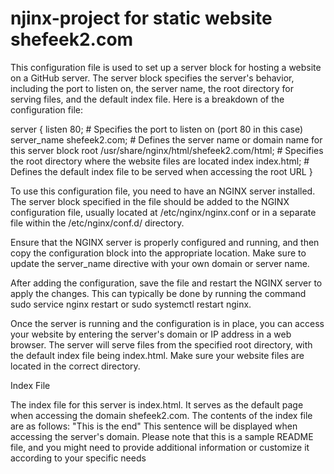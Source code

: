 # njinx-project for static website shefeek2.com





This configuration file is used to set up a server block for hosting a website on a GitHub server. The server block specifies the server's behavior, including the port to listen on, the server name, the root directory for serving files, and the default index file.
Here is a breakdown of the configuration file:



server {
    listen 80;                                             # Specifies the port to listen on (port 80 in this case)
    server_name shefeek2.com;               # Defines the server name or domain name for this server block
    root /usr/share/nginx/html/shefeek2.com/html;   # Specifies the root directory where the website files are located
    index index.html;                    # Defines the default index file to be served when accessing the root URL
}




To use this configuration file, you need to have an NGINX server installed. The server block specified in the file should be added to the NGINX configuration file, usually located at /etc/nginx/nginx.conf or in a separate file within the /etc/nginx/conf.d/ directory.

Ensure that the NGINX server is properly configured and running, and then copy the configuration block into the appropriate location. Make sure to update the server_name directive with your own domain or server name.

After adding the configuration, save the file and restart the NGINX server to apply the changes. This can typically be done by running the command sudo service nginx restart or sudo systemctl restart nginx.

Once the server is running and the configuration is in place, you can access your website by entering the server's domain or IP address in a web browser. The server will serve files from the specified root directory, with the default index file being index.html. Make sure your website files are located in the correct directory.

Index File

The index file for this server is index.html. It serves as the default page when accessing the domain shefeek2.com. The contents of the index file are as follows:
"This is the end"
This sentence will be displayed when accessing the server's domain.
Please note that this is a sample README file, and you might need to provide additional information or customize it according to your specific needs
